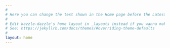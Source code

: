 ```yaml
---
#
# Here you can change the text shown in the Home page before the Latest Posts section.
#
# Edit kazzle-dazzle's home layout in _layouts instead if you wanna make some changes
# See: https://jekyllrb.com/docs/themes/#overriding-theme-defaults
#
layout: home
---
```





